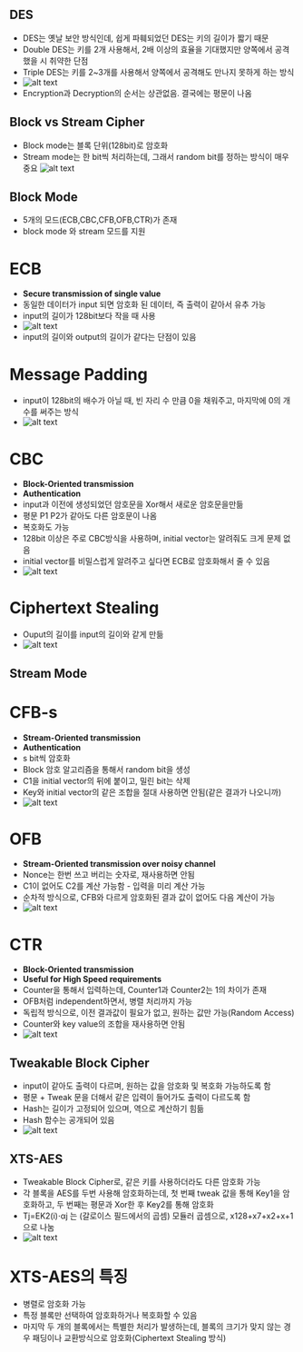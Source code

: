 ## DES
- DES는 옛날 보안 방식인데, 쉽게 파훼되었던 DES는 키의 길이가 짧기 때문
- Double DES는 키를 2개 사용해서, 2배 이상의 효율을 기대했지만 양쪽에서 공격했을 시 취약한 단점
- Triple DES는 키를 2~3개를 사용해서 양쪽에서 공격해도 만나지 못하게 하는 방식
- ![alt text](image.png)
- Encryption과 Decryption의 순서는 상관없음. 결국에는 평문이 나옴

## Block vs Stream Cipher
- Block mode는 블록 단위(128bit)로 암호화
- Stream mode는 한 bit씩 처리하는데, 그래서 random bit를 정하는 방식이 매우 중요
![alt text](image-9.png)

## Block Mode
- 5개의 모드(ECB,CBC,CFB,OFB,CTR)가 존재
- block mode 와 stream 모드를 지원

# ECB
- **Secure transmission of single value**
- 동일한 데이터가 input 되면 암호화 된 데이터, 즉 출력이 같아서 유추 가능
- input의 길이가 128bit보다 작을 때 사용
- ![alt text](image-1.png)
- input의 길이와 output의 길이가 같다는 단점이 있음

# Message Padding
- input이 128bit의 배수가 아닐 때, 빈 자리 수 만큼 0을 채워주고, 마지막에 0의 개수를 써주는 방식
- ![alt text](image-10.png)

# CBC
- **Block-Oriented transmission**
- **Authentication**
- input과 이전에 생성되었던 암호문을 Xor해서 새로운 암호문을만듦
- 평문 P1 P2가 같아도 다른 암호문이 나옴
- 복호화도 가능
- 128bit 이상은 주로 CBC방식을 사용하며, initial vector는 알려줘도 크게 문제 없음
- initial vector를 비밀스럽게 알려주고 싶다면 ECB로 암호화해서 줄 수 있음
- ![alt text](image-3.png)

# Ciphertext Stealing
- Ouput의 길이를 input의 길이와 같게 만듦
- ![alt text](image-2.png)

## Stream Mode
# CFB-s
- **Stream-Oriented transmission**
- **Authentication**
- s bit씩 암호화
- Block 암호 알고리즘을 통해서 random bit을 생성
- C1을 initial vector의 뒤에 붙이고, 밀린 bit는 삭제
- Key와 initial vector의 같은 조합을 절대 사용하면 안됨(같은 결과가 나오니까)
- ![alt text](image-4.png)

# OFB
- **Stream-Oriented transmission over noisy channel**
- Nonce는 한번 쓰고 버리는 숫자로, 재사용하면 안됨
- C1이 없어도 C2를 계산 가능함 - 입력을 미리 계산 가능
- 순차적 방식으로, CFB와 다르게 암호화된 결과 값이 없어도 다음 계산이 가능
- ![alt text](image-5.png)

# CTR
- **Block-Oriented transmission**
- **Useful for High Speed requirements**
- Counter을 통해서 입력하는데, Counter1과 Counter2는 1의 차이가 존재
- OFB처럼 independent하면서, 병렬 처리까지 가능
- 독립적 방식으로, 이전 결과값이 필요가 없고, 원하는 값만 가능(Random Access)
- Counter와 key value의 조합을 재사용하면 안됨
- ![alt text](image-6.png)

## Tweakable Block Cipher
- input이 같아도 출력이 다르며, 원하는 값을 암호화 및 복호화 가능하도록 함
- 평문 + Tweak 문을 더해서 같은 입력이 들어가도 출력이 다르도록 함
- Hash는 길이가 고정되어 있으며, 역으로 계산하기 힘듦
- Hash 함수는 공개되어 있음
- ![alt text](image-7.png)

## XTS-AES
- Tweakable Block Cipher로, 같은 키를 사용하더라도 다른 암호화 가능
- 각 블록을 AES를 두번 사용해 암호화하는데, 첫 번째 tweak 값을 통해 Key1을 암호화하고, 두 번째는 평문과 Xor한 후 Key2를 통해 암호화
- Tj=EK2(i)⋅αj 는 (갈로이스 필드에서의 곱셈) 모듈러 곱셈으로, x128+x7+x2+x+1으로 나눔
- ![alt text](image-8.png)
# XTS-AES의 특징
- 병렬로 암호화 가능
- 특정 블록만 선택하여 암호화하거나 복호화할 수 있음
- 마지막 두 개의 블록에서는 특별한 처리가 발생하는데, 블록의 크기가 맞지 않는 경우 패딩이나 교환방식으로 암호화(Ciphertext Stealing 방식)
